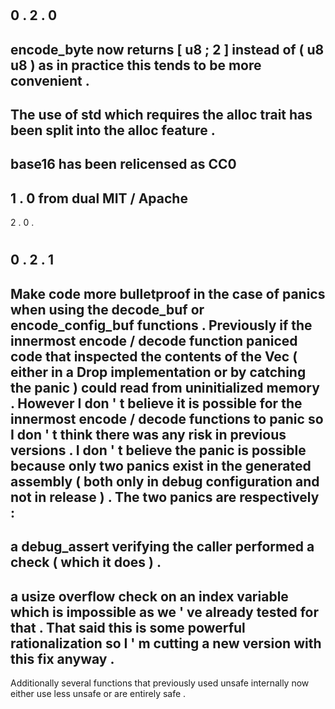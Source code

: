 #
0
.
2
.
0
-
encode_byte
now
returns
[
u8
;
2
]
instead
of
(
u8
u8
)
as
in
practice
this
tends
to
be
more
convenient
.
-
The
use
of
std
which
requires
the
alloc
trait
has
been
split
into
the
alloc
feature
.
-
base16
has
been
relicensed
as
CC0
-
1
.
0
from
dual
MIT
/
Apache
-
2
.
0
.
#
0
.
2
.
1
-
Make
code
more
bulletproof
in
the
case
of
panics
when
using
the
decode_buf
or
encode_config_buf
functions
.
Previously
if
the
innermost
encode
/
decode
function
paniced
code
that
inspected
the
contents
of
the
Vec
(
either
in
a
Drop
implementation
or
by
catching
the
panic
)
could
read
from
uninitialized
memory
.
However
I
don
'
t
believe
it
is
possible
for
the
innermost
encode
/
decode
functions
to
panic
so
I
don
'
t
think
there
was
any
risk
in
previous
versions
.
I
don
'
t
believe
the
panic
is
possible
because
only
two
panics
exist
in
the
generated
assembly
(
both
only
in
debug
configuration
and
not
in
release
)
.
The
two
panics
are
respectively
:
-
a
debug_assert
verifying
the
caller
performed
a
check
(
which
it
does
)
.
-
a
usize
overflow
check
on
an
index
variable
which
is
impossible
as
we
'
ve
already
tested
for
that
.
That
said
this
is
some
powerful
rationalization
so
I
'
m
cutting
a
new
version
with
this
fix
anyway
.
-
Additionally
several
functions
that
previously
used
unsafe
internally
now
either
use
less
unsafe
or
are
entirely
safe
.
